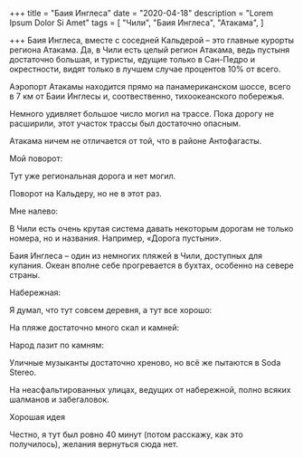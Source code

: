 +++
title = "Баия Инглеса"
date = "2020-04-18"
description = "Lorem Ipsum Dolor Si Amet"
tags = [
    "Чили",
    "Баия Инглеса",
    "Атакама",
]

+++
Баия Инглеса, вместе с соседней Кальдерой – это главные курорты региона Атакама. Да, в Чили есть целый регион Атакама, ведь пустыня достаточно большая, и туристы, едущие только в Сан-Педро и окрестности, видят только в лучшем случае процентов 10% от всего.


Аэропорт Атакамы находится прямо на панамериканском шоссе, всего в 7 км от Баии Инглесы и, соотвественно, тихоокеанского побережья.

Немного удивляет большое число могил на трассе. Пока дорогу не расширили, этот участок трассы был достаточно опасным.  


Атакама ничем не отличается от той, что в районе Антофагасты.


Мой поворот:


Тут уже региональная дорога и нет могил.


Поворот на Кальдеру, но не в этот раз.


Мне налево:


В Чили есть очень крутая система давать некоторым дорогам не только номера, но и названия. Например, «Дорога пустыни».



Баия Инглеса – один из немногих пляжей в Чили, доступных для купания. Океан вполне себе прогревается в бухтах, особенно на севере страны.



Набережная:



Я думал, что тут совсем деревня, а тут все хорошо:


На пляже достаточно много скал и камней:







Народ лазит по камням:





Уличные музыканты достаточно хреново, но всё же пытаются в Soda Stereo.


На неасфальтированных улицах, ведущих от набережной, полно всяких шалманов и забегаловок.



Хорошая идея




Честно, я тут был ровно 40 минут (потом расскажу, как это получилось), желания вернуться сюда нет.
